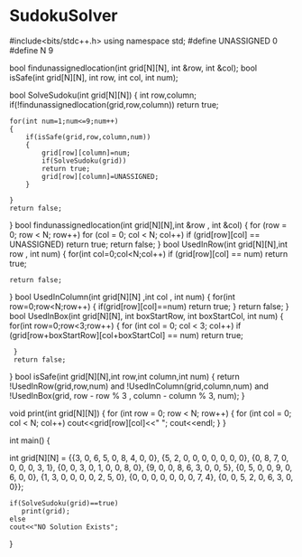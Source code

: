 # SudokuSolver

#include<bits/stdc++.h>
using namespace std;
#define UNASSIGNED 0
#define N 9

bool findunassignedlocation(int grid[N][N], int &row, int &col);
bool isSafe(int grid[N][N], int row, int col, int num);


bool SolveSudoku(int grid[N][N])
{
	int row,column;
	if(!findunassignedlocation(grid,row,column))
	return true;

	for(int num=1;num<=9;num++)
	{ 
	    if(isSafe(grid,row,column,num))
	    {
	    	grid[row][column]=num;
	    	if(SolveSudoku(grid))
	    	return true;
	    	grid[row][column]=UNASSIGNED;
		}

	}
	return false;
}
bool findunassignedlocation(int grid[N][N],int &row , int &col)
{
	 for (row = 0; row < N; row++)
        for (col = 0; col < N; col++)
            if (grid[row][col] == UNASSIGNED)
                return true;
    return false;
}
bool UsedInRow(int grid[N][N],int row , int num)
{
	for(int col=0;col<N;col++)
	if (grid[row][col] == num)
            return true;

	return false;

}
bool UsedInColumn(int grid[N][N] ,int col , int num)
{
	for(int row=0;row<N;row++)
	{
	    if(grid[row][col]==num)
	    return true;
	}
	return false;
}
bool UsedInBox(int grid[N][N], int boxStartRow, int boxStartCol, int num)
{
     for(int row=0;row<3;row++)
     {
     	for (int col = 0; col < 3; col++)
            if (grid[row+boxStartRow][col+boxStartCol] == num)
                return true;

	 }
	 return false;
}
bool isSafe(int grid[N][N],int row,int column,int num)
{
	return !UsedInRow(grid,row,num) and !UsedInColumn(grid,column,num) and !UsedInBox(grid, row - row % 3 , column - column % 3, num);
}

void print(int grid[N][N])
{
    for (int row = 0; row < N; row++)
    {
        for (int col = 0; col < N; col++)
            cout<<grid[row][col]<<"  ";
        cout<<endl;
    }
}



int main()
{

int grid[N][N] = {{3, 0, 6, 5, 0, 8, 4, 0, 0},
                      {5, 2, 0, 0, 0, 0, 0, 0, 0},
                      {0, 8, 7, 0, 0, 0, 0, 3, 1},
                      {0, 0, 3, 0, 1, 0, 0, 8, 0},
                      {9, 0, 0, 8, 6, 3, 0, 0, 5},
                      {0, 5, 0, 0, 9, 0, 6, 0, 0},
                      {1, 3, 0, 0, 0, 0, 2, 5, 0},
                      {0, 0, 0, 0, 0, 0, 0, 7, 4},
                      {0, 0, 5, 2, 0, 6, 3, 0, 0}};

	if(SolveSudoku(grid)==true)
	   print(grid);
	else
	cout<<"NO Solution Exists";
}
